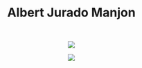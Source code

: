 <h1 align="center">Albert Jurado Manjon</h1>
<br />
<p align="center">
    <img src="https://readme-typing-svg.herokuapp.com/?lines=Developer+FullStack;Welcome+to+my+profile!;&font=Fira%20Code&color=%23D62F79&center=true&width=280&height=50">
</p>

<p align="center"><img align="center" src="https://github-readme-stats.vercel.app/api/top-langs/?username=manjon2000&theme=dark&hide=html,cmake&layout=compact&bg_color=1c1c1c&hide_title=true"></p>
